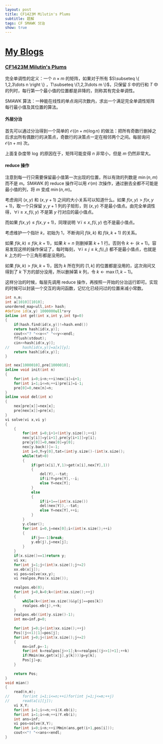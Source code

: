 ```yaml
---
layout: post
title: CF1423M Milutin's Plums
subtitle: 题解
tags: CF SMAWK 分治
show: true
---
```


# [My Blogs](https://wronganswer90.github.io/2024/11/12/CF1423M-Milutin's-Plums)

### [CF1423M Milutin's Plums](https://www.luogu.com.cn/problem/CF1423M)

完全单调性的定义：一个 $n\times m$ 的矩阵，如果对于所有 $S\subseteq \\{ 1,2,3\dots n \right \\} $，$T\subseteq \\{1,2,3\dots m \\}$，只保留 $S$ 中的行和 $T$ 中的列时，每行第一个最小值的位置都是非降的，则称其有完全单调性。

SMAWK 算法：一种能在线性的单点询问次数内，求出一个满足完全单调性矩阵每行最小值及其位置的算法。

#### 外层分治

首先可以通过分治得到一个简单的 $\mathcal O((n+m)\log n)$ 的做法：把所有奇数行删掉之后求出所有偶数行的决策点，奇数行的决策点一定在相邻两个之间。每层询问 $\mathcal O(n+m)$ 次。

上面复杂度带 $\log$ 的原因在于，矩阵可能变得 $n$ 非常小，但是 $m$ 仍然非常大。

#### reduce 操作

注意到每一行只需要保留最小值第一次出现的位置，所以有效的列数是 $\min(n,m)$ 而不是 $m$。SMAWK 的 reduce 操作可以用 $\mathcal O(m)$ 次操作，通过删去全都不可能是最小值的列，将 $m$ 变成 $\min(n,m)$。

考虑询问 $(x,y)$ 和 $(x,y+1)$ 之间的大小关系可以知道什么。如果 $f(x,y)>f(x,y+1)$，取一个只保留 $y,y+1$ 列的子矩形，则 $(x,y)$ 不是最小值点。由完全单调性得，$\forall i\geq x,f(i,y)$ 不是第 $y$ 行对应的最小值点。

而如果 $f(x,y)\leq f(x,y+1)$，同理说明 $\forall i\leq x,f(i,y)$ 也不是最小值点。

考虑维护一个指针 $k$，初始为 $1$，不断询问 $f(k,k)$ 和 $f(k,k+1)$ 的关系。

如果 $f(k,k)\leq f(k,k+1)$，如果 $k=n$ 则删掉第 $k+1$ 行。否则令 $k\leftarrow (k+1)$。容易发现这样的操作保证了，每时每刻，$\forall i\leq j\leq k,f(i,j)$ 都不是最小值点，也就是 $k$ 上方的一个三角形都是没用的。

如果 $f(k,k)>f(k,k+1)$，因为 $k$ 所在列的 $[1,k]$ 的位置都是没用的，这次询问又得到了 $k$ 下方的部分没用，所以删掉第 $k$ 列，令 $k\leftarrow \max(1,k-1)$。

这样分治的时候，每层先调用 reduce 操作，再按照一开始的分治运行即可。实现的时候可以封装一个交互的询问函数，记忆化已经问过的位置来减小常数。

```cpp
int n,m;
int a[1010][1010];
unordered_map<ull,int> hash;
#define id(x,y) 1000000ull*x+y
inline int get(int x,int y,int tp=0)
{
	if(hash.find(id(x,y))!=hash.end())
	return hash[id(x,y)];
	cout<<"? "<<x<<" "<<y<<endl;
	fflush(stdout);
	cin>>hash[id(x,y)];
//		hash[id(x,y)]=a[x][y];
	return hash[id(x,y)];
}

int nex[1000010],pre[1000010];
inline void init(int n)
{
	for(int i=0;i<n;++i)nex[i]=i+1;
	for(int i=1;i<=n;++i)pre[i]=i-1;
	pre[0]=0,nex[n]=n;
}
inline void del(int x)
{
	nex[pre[x]]=nex[x];
	pre[nex[x]]=pre[x];
}
vi solve(vi x,vi y)
{
	{
		for(int i=0;i+1<(int)y.size();++i)
		nex[y[i]]=y[i+1],pre[y[i+1]]=y[i];
		pre[y[0]]=0,nex[0]=y[0];
		nex[y.back()]=-1;
		int i=0,Y=y[0],tat=(int)y.size()-(int)x.size();
		while(tat>0)
		{
			if(get(x[i],Y,1)>get(x[i],nex[Y],1))
			{
				del(Y),--tat;
				if(i)Y=pre[Y],--i;
				else Y=nex[Y];
			}
			else
			{
				if(i+1==(int)x.size())
				del(nex[Y]),--tat;
				else Y=nex[Y],++i;
			}
		}
		y.clear();
		for(int i=0,j=nex[0];i<(int)x.size();++i)
		{
			if(j==-1)break;
			y.eb(j),j=nex[j];
		}
	}
	if(x.size()==1)return y;
	vi xx;
	for(int j=1;j<(int)x.size();j+=2)
	xx.eb(x[j]);
	vi pos=solve(xx,y);
	vi realpos,Pos(x.size());
	
	realpos.eb(0);
	for(int j=0,k=0;k<(int)xx.size();++j)
	{
		while(k<(int)xx.size()&&y[j]==pos[k])
		realpos.eb(j),++k;
	}
	realpos.eb((int)y.size()-1);
	int mx=inf,p=0;
	
	for(int j=0;j<(int)xx.size();++j)
	Pos[(j<<1)|1]=pos[j];
	for(int j=0;j<(int)x.size();j+=2)
	{
		mx=inf,p=-1;
		for(int k=realpos[j>>1];k<=realpos[(j>>1)+1];++k)
		if(Mmin(mx,get(x[j],y[k])))p=y[k];
		Pos[j]=p;
	}
	
	return Pos;
}
void mian()
{
	read(n,m);
//		for(int i=1;i<=n;++i)for(int j=1;j<=m;++j)
//		read(a[i][j]);
	vi X,Y;
	for(int i=1;i<=n;++i)X.eb(i);
	for(int i=1;i<=m;++i)Y.eb(i);
	int ans=inf;
	vi pos=solve(X,Y);
	for(int i=0;i<n;++i)Mmin(ans,get(i+1,pos[i]));
	cout<<"! "<<ans<<endl;
}
```
